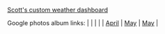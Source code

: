 [Scott's custom weather dashboard](SRM_weather7.html)

Google photos album links:
|   |   |   |
| [April](https://photos.app.goo.gl/6VsoFErA5ABAhpYe9)  |   [May](https://photos.app.goo.gl/ru4sv9hsiUfS3ew47) | [May](https://photos.app.goo.gl/ru4sv9hsiUfS3ew47) |  
